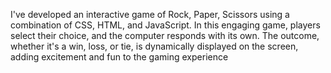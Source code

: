 
I've developed an interactive game of Rock, Paper, Scissors using a combination of CSS, HTML, and JavaScript. In this engaging game, players select their choice, and the computer responds with its own. The outcome, whether it's a win, loss, or tie, is dynamically displayed on the screen, adding excitement and fun to the gaming experience

